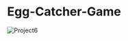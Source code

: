 # Egg-Catcher-Game

![Project6](https://user-images.githubusercontent.com/73248098/151546333-25cd5fd0-6334-4537-8669-57efbb89509b.png)

